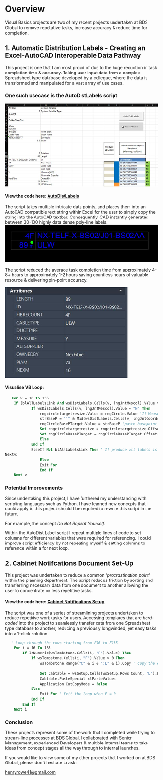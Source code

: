 # Overview
Visual Basics projects are two of my recent projects undertaken at BDS Global to remove repetative tasks, increase accuracy & reduce time for completion. 

## 1. Automatic Distribution Labels - Creating an Excel-AutoCAD Interoperable Data Pathway
This project is one that I am most proud of due to the huge reduction in task completion time & accuracy. Taking user input data from a complex Spreadsheet type database developed by a collegue, where the data is transformed and manipulated for a vast array of use cases. 

### One such usecase is the AutoDistLabels script

![Visualisation of Excel](Images/excelcadscript.png.JPG)

#### View the code here: [AutoDistLabels](https://github.com/HJR41/VisualBasic/blob/main/AutoDistLabels.vba)

The script takes multiple intricate data points, and places them into an AutoCAD compatible text string within Excel for the user to simply copy the string into the AutoCAD textbar. Consequently, CAD instantly generates between 30-100 highly data dense poly-line labels.
![Visualisation of CAD](Images/distlabel.png.JPG)


The script reduced the average task completion time from approximately 4-8+ hours to approximately 1-2 hours saving countless hours of valuable resource & delivering pin-point accuracy.

![Visualisation of label attributes](Images/labelattributes.png.JPG)



#### Visualise VB Loop:
```vb
   For v = 16 To 135
    If (blAllLabelsLink And wsDistLabels.Cells(v, lngJntMescol).Value > 0) Or (Not blAllLabelsLink And wsDistLabels.Cells(v, lngSelectedJntLbl).Value > 0) Then
            If wsDistLabels.Cells(v, lngJntMescol).Value = "N" Then
                rngcircletargetresize.Value = rngCircle.Value 'If Measure is set to no then put a circle at the bottom           
                strBaseP = "'" & Mid(wsDistLabels.Cells(v, lngJntCoordscol).Value, 4) 'set & copy Basepoint
                rngCircleBasePTarget.Value = strBaseP 'paste basepoint
                Set rngcircletargetresize = rngcircletargetresize.Offset(3, 0)
                Set rngCircleBasePTarget = rngCircleBasePTarget.Offset(3, 0)
                Else
            End If
            ElseIf Not blAllLabelsLink Then ' If produce all labels is false then continue loop, else exit loop
Nextv:
                Else
                Exit For
                End If
    Next v
```
### Potential Improvements 
Since undertaking this project, I have furthered my understanding with scripting languages such as Python. I have learned new concepts that I could apply to this project should I be required to rewrite this script in the future.

For example, the concept *Do Not Repeat Yourself*.

Within the AutoDist Label script I repeat multiple lines of code to set columns for different variables that were required for referencing. I could improve script efficiency by not repeating myself & setting columns to reference within a for next loop.


## 2. Cabinet Notifcations Document Set-Up

This project was undertaken to reduce a common *'procrastination point'* within the planning department. The script reduces friction by sorting and transferring necessary data from one document to another allowing the user to concentrate on less repetitive tasks. 

#### View the code here: [Cabinet Notifications Setup](https://github.com/HJR41/VisualBasic/blob/main/Cabinet_Notifications_Setup.vba)

The script was one of a series of streamlining projects undertaken to reduce repetitive work tasks for users. Accessing templates that are *hard-coded* into the project to seamlessly transfer data from one Spreadsheet type database to another, reducing a previously longwinded, yet easy tasks into a 1-click solution.

```vb
   ' Loop through the rows starting from F16 to F135
    For i = 16 To 135
        If IsNumeric(wsTombstone.Cells(i, "F").Value) Then
            If wsTombstone.Cells(i, "F").Value > 0 Then
                wsTombstone.Range("C" & i & ":L" & i).Copy ' Copy the entire row from Column C to Column L
                
                Set Cabtable = wsSetup.Cells(wsSetup.Rows.Count, "L").End(xlUp).Offset(1, 0)
                Cabtable.PasteSpecial xlPasteValues
                Application.CutCopyMode = False
            Else
                Exit For ' Exit the loop when F = 0
            End If
        End If
    Next i
```

### Conclusion

These projects represent some of the work that I completed while trying to stream-line processes at BDS Global. I collaborated with Senior Management, experienced Developers & multiple internal teams to take ideas from concept stages all the way through to internal launches.

If you would like to view some of my other projects that I worked on at BDS Global, please don't hesitate to ask:

henryrowe41@gmail.com
